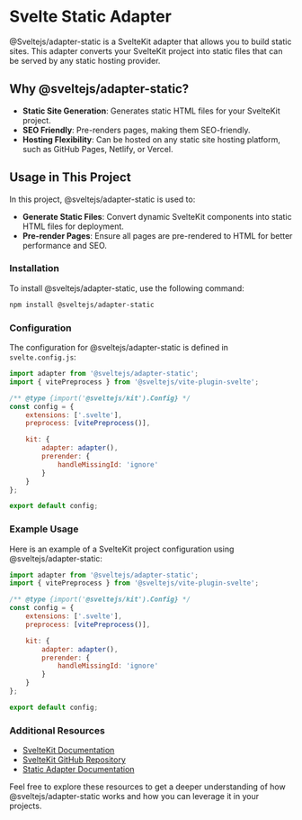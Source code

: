 # Svelte Static Adapter

@Sveltejs/adapter-static is a SvelteKit adapter that allows you to build static sites. This adapter converts your SvelteKit project into static files that can be served by any static hosting provider.

## Why @sveltejs/adapter-static?

- **Static Site Generation**: Generates static HTML files for your SvelteKit project.
- **SEO Friendly**: Pre-renders pages, making them SEO-friendly.
- **Hosting Flexibility**: Can be hosted on any static site hosting platform, such as GitHub Pages, Netlify, or Vercel.

## Usage in This Project

In this project, @sveltejs/adapter-static is used to:

- **Generate Static Files**: Convert dynamic SvelteKit components into static HTML files for deployment.
- **Pre-render Pages**: Ensure all pages are pre-rendered to HTML for better performance and SEO.

### Installation

To install @sveltejs/adapter-static, use the following command:

```bash
npm install @sveltejs/adapter-static
```

### Configuration

The configuration for @sveltejs/adapter-static is defined in `svelte.config.js`:

```js
import adapter from '@sveltejs/adapter-static';
import { vitePreprocess } from '@sveltejs/vite-plugin-svelte';

/** @type {import('@sveltejs/kit').Config} */
const config = {
	extensions: ['.svelte'],
	preprocess: [vitePreprocess()],

	kit: {
		adapter: adapter(),
		prerender: {
			handleMissingId: 'ignore'
		}
	}
};

export default config;
```

### Example Usage

Here is an example of a SvelteKit project configuration using @sveltejs/adapter-static:

```js
import adapter from '@sveltejs/adapter-static';
import { vitePreprocess } from '@sveltejs/vite-plugin-svelte';

/** @type {import('@sveltejs/kit').Config} */
const config = {
	extensions: ['.svelte'],
	preprocess: [vitePreprocess()],

	kit: {
		adapter: adapter(),
		prerender: {
			handleMissingId: 'ignore'
		}
	}
};

export default config;
```

### Additional Resources

- [SvelteKit Documentation](https://kit.svelte.dev/docs)
- [SvelteKit GitHub Repository](https://github.com/sveltejs/kit)
- [Static Adapter Documentation](https://github.com/sveltejs/kit/tree/master/packages/adapter-static)

Feel free to explore these resources to get a deeper understanding of how @sveltejs/adapter-static works and how you can leverage it in your projects.
